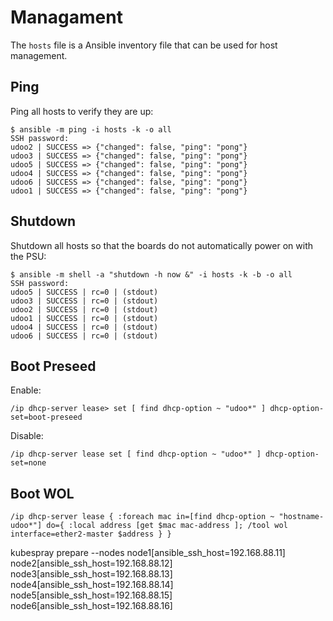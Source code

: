 # Managament

The `hosts` file is a Ansible inventory file that can be used for host management.

## Ping

Ping all hosts to verify they are up:

```console
$ ansible -m ping -i hosts -k -o all
SSH password:
udoo2 | SUCCESS => {"changed": false, "ping": "pong"}
udoo3 | SUCCESS => {"changed": false, "ping": "pong"}
udoo5 | SUCCESS => {"changed": false, "ping": "pong"}
udoo4 | SUCCESS => {"changed": false, "ping": "pong"}
udoo6 | SUCCESS => {"changed": false, "ping": "pong"}
udoo1 | SUCCESS => {"changed": false, "ping": "pong"}
```

## Shutdown

Shutdown all hosts so that the boards do not automatically power on with the PSU:

```console
$ ansible -m shell -a "shutdown -h now &" -i hosts -k -b -o all
SSH password:
udoo5 | SUCCESS | rc=0 | (stdout)
udoo3 | SUCCESS | rc=0 | (stdout)
udoo2 | SUCCESS | rc=0 | (stdout)
udoo1 | SUCCESS | rc=0 | (stdout)
udoo4 | SUCCESS | rc=0 | (stdout)
udoo6 | SUCCESS | rc=0 | (stdout)
```

## Boot Preseed

Enable:

```
/ip dhcp-server lease> set [ find dhcp-option ~ "udoo*" ] dhcp-option-set=boot-preseed
```

Disable:

```
/ip dhcp-server lease set [ find dhcp-option ~ "udoo*" ] dhcp-option-set=none
```

## Boot WOL

```
/ip dhcp-server lease { :foreach mac in=[find dhcp-option ~ "hostname-udoo*"] do={ :local address [get $mac mac-address ]; /tool wol interface=ether2-master $address } }
```

kubespray prepare --nodes node1\[ansible_ssh_host=192.168.88.11\] node2\[ansible_ssh_host=192.168.88.12\] node3\[ansible_ssh_host=192.168.88.13\] node4\[ansible_ssh_host=192.168.88.14\] node5\[ansible_ssh_host=192.168.88.15\] node6\[ansible_ssh_host=192.168.88.16\]
